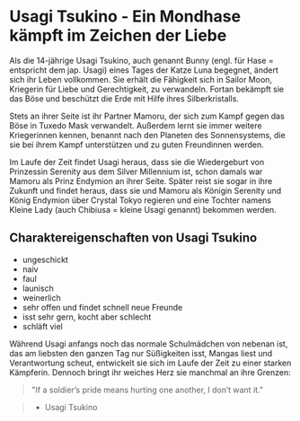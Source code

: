 # Usagi Tsukino - Ein Mondhase kämpft im Zeichen der Liebe

Als die 14-jährige Usagi Tsukino, auch genannt Bunny (engl. für Hase = entspricht dem jap. Usagi)  eines Tages der Katze Luna begegnet, ändert sich ihr Leben vollkommen. Sie erhält die Fähigkeit sich in Sailor Moon, Kriegerin für Liebe und Gerechtigkeit, zu verwandeln. Fortan bekämpft sie das Böse und beschützt die Erde mit Hilfe ihres Silberkristalls.

Stets an ihrer Seite ist ihr Partner Mamoru, der sich zum Kampf gegen das Böse in Tuxedo Mask verwandelt. Außerdem lernt sie immer weitere Kriegerinnen kennen, benannt nach den Planeten des Sonnensystems, die sie bei ihrem Kampf unterstützen und zu guten Freundinnen werden. 

Im Laufe der Zeit findet Usagi heraus, dass sie die Wiedergeburt von Prinzessin Serenity aus dem Silver Millennium ist, schon damals war Mamoru als Prinz Endymion an ihrer Seite. Später reist sie sogar in ihre Zukunft und findet heraus, dass sie und Mamoru als Königin Serenity und König Endymion über Crystal Tokyo regieren und eine Tochter namens Kleine Lady (auch Chibiusa = kleine Usagi genannt) bekommen werden.

## Charaktereigenschaften von Usagi Tsukino

* ungeschickt
* naiv
* faul
* launisch
* weinerlich
* sehr offen und findet schnell neue Freunde
* isst sehr gern, kocht aber schlecht
* schläft viel

Während Usagi anfangs noch das normale Schulmädchen von nebenan ist, das am liebsten den ganzen Tag nur Süßigkeiten isst, Mangas liest und Verantwortung scheut, entwickelt sie sich im Laufe der Zeit zu einer starken Kämpferin. Dennoch bringt ihr weiches Herz sie manchmal an ihre Grenzen:
> "If a soldier’s pride means hurting one another, I don’t want it.” 

> - Usagi Tsukino